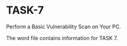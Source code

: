 # TASK-7
Perform a Basic Vulnerability Scan on Your PC.

The word file contains information for TASK 7.
